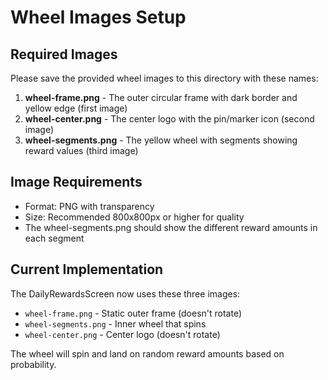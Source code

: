 # Wheel Images Setup

## Required Images

Please save the provided wheel images to this directory with these names:

1. **wheel-frame.png** - The outer circular frame with dark border and yellow edge (first image)
2. **wheel-center.png** - The center logo with the pin/marker icon (second image)  
3. **wheel-segments.png** - The yellow wheel with segments showing reward values (third image)

## Image Requirements

- Format: PNG with transparency
- Size: Recommended 800x800px or higher for quality
- The wheel-segments.png should show the different reward amounts in each segment

## Current Implementation

The DailyRewardsScreen now uses these three images:
- `wheel-frame.png` - Static outer frame (doesn't rotate)
- `wheel-segments.png` - Inner wheel that spins
- `wheel-center.png` - Center logo (doesn't rotate)

The wheel will spin and land on random reward amounts based on probability.
